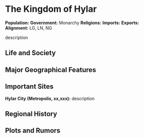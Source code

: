 # The Kingdom of Hylar

**Population:**
**Government:** Monarchy
**Religions:**
**Imports:**
**Exports:**
**Alignment:** LG, LN, NG

description

## Life and Society

## Major Geographical Features

## Important Sites

**Hylar City (Metropolis, xx,xxx):** description

## Regional History

## Plots and Rumors
